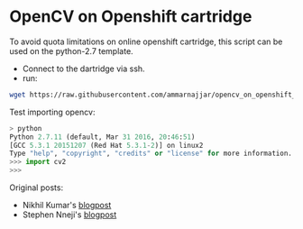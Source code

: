 # OpenCV on Openshift cartridge

To avoid quota limitations on online openshift cartridge, this script can be used on the python-2.7 template.

- Connect to the dartridge via ssh.
- run:
```bash
wget https://raw.githubusercontent.com/ammarnajjar/opencv_on_openshift_online/master/install.sh && bash install.sh
```

Test importing opencv:
```python
> python
Python 2.7.11 (default, Mar 31 2016, 20:46:51) 
[GCC 5.3.1 20151207 (Red Hat 5.3.1-2)] on linux2
Type "help", "copyright", "credits" or "license" for more information.
>>> import cv2
>>> 
```

Original posts:
- Nikhil Kumar's [blogpost](http://kumarcode.com/How-to-install-OpenCV-on-OpenShift/)
- Stephen Nneji's [blogpost](https://codingexodus.blogspot.de/2013/04/how-to-install-opencv-on-openshift.html)
